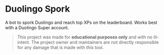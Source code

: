 # Duolingo Spork
A bot to spork Duolingo and reach top XPs on the leaderboard.
Works best with a Duolingo Super account.

> This project was made for **educational purposes only** and with no ill-intent. The project owner and maintainers are not directly responsible for any damage that is made with this tool.
